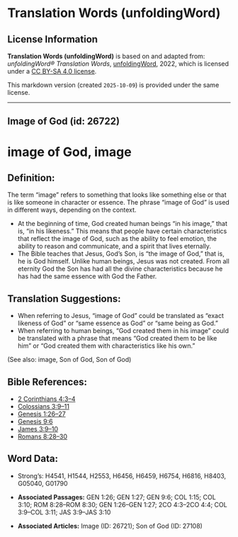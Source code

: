 # Translation Words (unfoldingWord)

## License Information

**Translation Words (unfoldingWord)** is based on and adapted from: _unfoldingWord® Translation Words_, [unfoldingWord](https://unfoldingword.org/utw), 2022, which is licensed under a [CC BY-SA 4.0 license](https://creativecommons.org/licenses/by-sa/4.0/legalcode.en).

This markdown version (created `2025-10-09`) is provided under the same license.



--------------------------------

## Image of God (id: 26722)

image of God, image
===================

Definition:
-----------

The term “image” refers to something that looks like something else or that is like someone in character or essence. The phrase “image of God” is used in different ways, depending on the context.

* At the beginning of time, God created human beings “in his image,” that is, “in his likeness.” This means that people have certain characteristics that reflect the image of God, such as the ability to feel emotion, the ability to reason and communicate, and a spirit that lives eternally.
* The Bible teaches that Jesus, God’s Son, is “the image of God,” that is, he is God himself. Unlike human beings, Jesus was not created. From all eternity God the Son has had all the divine characteristics because he has had the same essence with God the Father.

Translation Suggestions:
------------------------

* When referring to Jesus, “image of God” could be translated as “exact likeness of God” or “same essence as God” or “same being as God.”
* When referring to human beings, “God created them in his image” could be translated with a phrase that means “God created them to be like him” or “God created them with characteristics like his own.”

(See also: image, Son of God, Son of God)

Bible References:
-----------------

* [2 Corinthians 4:3–4](https://ref.ly/2Cor4:3-2Cor4:4)
* [Colossians 3:9–11](https://ref.ly/Col3:9-Col3:11)
* [Genesis 1:26–27](https://ref.ly/Gen1:26-Gen1:27)
* [Genesis 9:6](https://ref.ly/Gen9:6)
* [James 3:9–10](https://ref.ly/Jas3:9-Jas3:10)
* [Romans 8:28–30](https://ref.ly/Rom8:28-Rom8:30)

Word Data:
----------

* Strong’s: H4541, H1544, H2553, H6456, H6459, H6754, H6816, H8403, G05040, G01790

* **Associated Passages:** GEN 1:26; GEN 1:27; GEN 9:6; COL 1:15; COL 3:10; ROM 8:28–ROM 8:30; GEN 1:26–GEN 1:27; 2CO 4:3–2CO 4:4; COL 3:9–COL 3:11; JAS 3:9–JAS 3:10
* **Associated Articles:** Image (ID: 26721); Son of God (ID: 27108)

